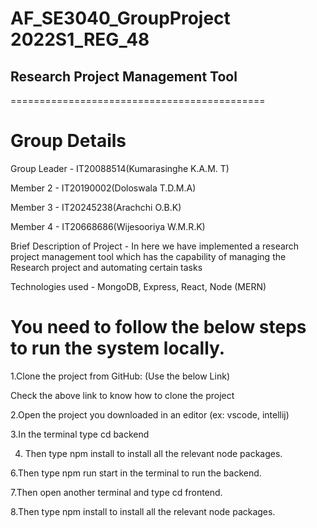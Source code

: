 # AF_SE3040_GroupProject 2022S1_REG_48
## Research Project Management Tool

============================================
# Group Details
Group Leader - IT20088514(Kumarasinghe K.A.M. T)

Member 2 - IT20190002(Doloswala T.D.M.A)

Member 3 - IT20245238(Arachchi O.B.K)

Member 4 - IT20668686(Wijesooriya W.M.R.K)


Brief Description of Project - In here we have implemented a research project management tool which has the capability of managing the Research project and automating certain tasks

Technologies used - MongoDB, Express, React, Node (MERN)


# You need to follow the below steps to run the system locally.
  1.Clone the project from GitHub: (Use the below Link)

  Check the above link to know how to clone the project

  2.Open the project you downloaded in an editor (ex: vscode, intellij)
  
  3.In the terminal type cd backend
  
  4. Then type npm install to install all the relevant node packages.
  
  6.Then type npm run start in the terminal to run the backend.
  
  7.Then open another terminal and type cd frontend.
  
  8.Then type npm install to install all the relevant node packages.
  

